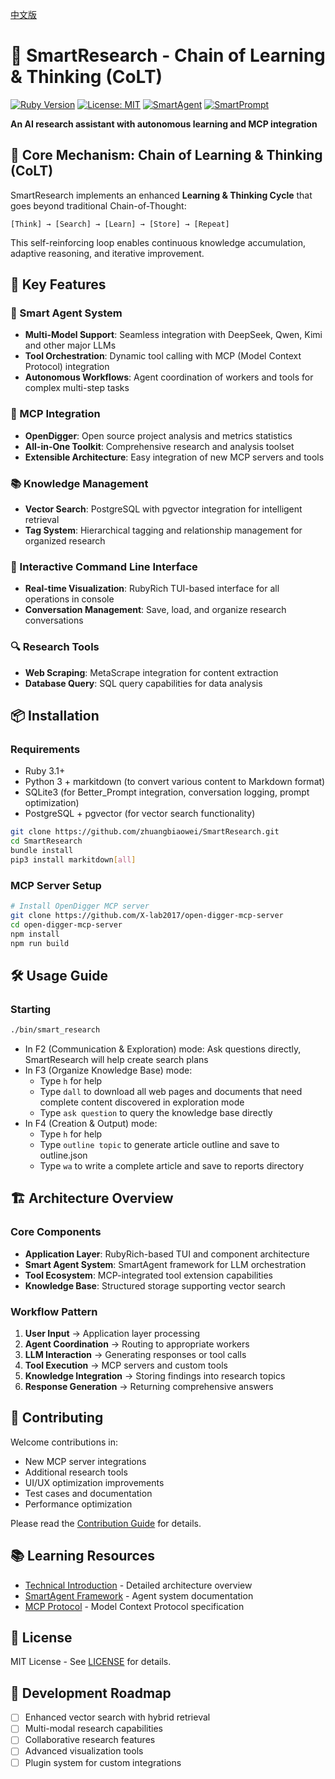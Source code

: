 [中文版](README_zh.md)

# 🧠 SmartResearch - Chain of Learning & Thinking (CoLT)

[![Ruby Version](https://img.shields.io/badge/Ruby-3.1%2B-red)](https://www.ruby-lang.org)
[![License: MIT](https://img.shields.io/badge/License-MIT-blue.svg)](LICENSE)
[![SmartAgent](https://img.shields.io/badge/SmartAgent-Enabled-green)](https://github.com/zhuangbiaowei/smart_agent)
[![SmartPrompt](https://img.shields.io/badge/SmartPrompt-Integrated-blue)](https://github.com/zhuangbiaowei/smart_prompt)

**An AI research assistant with autonomous learning and MCP integration**

## 🌟 Core Mechanism: Chain of Learning & Thinking (CoLT)

SmartResearch implements an enhanced **Learning & Thinking Cycle** that goes beyond traditional Chain-of-Thought:

```
[Think] → [Search] → [Learn] → [Store] → [Repeat]
```

This self-reinforcing loop enables continuous knowledge accumulation, adaptive reasoning, and iterative improvement.

## 🚀 Key Features

### 🤖 Smart Agent System
- **Multi-Model Support**: Seamless integration with DeepSeek, Qwen, Kimi and other major LLMs
- **Tool Orchestration**: Dynamic tool calling with MCP (Model Context Protocol) integration
- **Autonomous Workflows**: Agent coordination of workers and tools for complex multi-step tasks

### 🔧 MCP Integration
- **OpenDigger**: Open source project analysis and metrics statistics
- **All-in-One Toolkit**: Comprehensive research and analysis toolset
- **Extensible Architecture**: Easy integration of new MCP servers and tools

### 📚 Knowledge Management
- **Vector Search**: PostgreSQL with pgvector integration for intelligent retrieval
- **Tag System**: Hierarchical tagging and relationship management for organized research

### 💬 Interactive Command Line Interface
- **Real-time Visualization**: RubyRich TUI-based interface for all operations in console
- **Conversation Management**: Save, load, and organize research conversations

### 🔍 Research Tools
- **Web Scraping**: MetaScrape integration for content extraction
- **Database Query**: SQL query capabilities for data analysis

## 📦 Installation

### Requirements
- Ruby 3.1+
- Python 3 + markitdown (to convert various content to Markdown format)
- SQLite3 (for Better_Prompt integration, conversation logging, prompt optimization)
- PostgreSQL + pgvector (for vector search functionality)

```bash
git clone https://github.com/zhuangbiaowei/SmartResearch.git
cd SmartResearch
bundle install
pip3 install markitdown[all]
```

### MCP Server Setup
```bash
# Install OpenDigger MCP server
git clone https://github.com/X-lab2017/open-digger-mcp-server
cd open-digger-mcp-server
npm install
npm run build
```

## 🛠️ Usage Guide

### Starting
```bash
./bin/smart_research
```

- In F2 (Communication & Exploration) mode: Ask questions directly, SmartResearch will help create search plans
- In F3 (Organize Knowledge Base) mode:
  - Type `h` for help
  - Type `dall` to download all web pages and documents that need complete content discovered in exploration mode
  - Type `ask question` to query the knowledge base directly
- In F4 (Creation & Output) mode:
  - Type `h` for help
  - Type `outline topic` to generate article outline and save to outline.json
  - Type `wa` to write a complete article and save to reports directory

## 🏗️ Architecture Overview

### Core Components
- **Application Layer**: RubyRich-based TUI and component architecture
- **Smart Agent System**: SmartAgent framework for LLM orchestration
- **Tool Ecosystem**: MCP-integrated tool extension capabilities
- **Knowledge Base**: Structured storage supporting vector search

### Workflow Pattern
1. **User Input** → Application layer processing
2. **Agent Coordination** → Routing to appropriate workers
3. **LLM Interaction** → Generating responses or tool calls
4. **Tool Execution** → MCP servers and custom tools
5. **Knowledge Integration** → Storing findings into research topics
6. **Response Generation** → Returning comprehensive answers

## 🤝 Contributing

Welcome contributions in:
- New MCP server integrations
- Additional research tools
- UI/UX optimization improvements
- Test cases and documentation
- Performance optimization

Please read the [Contribution Guide](CONTRIBUTING.md) for details.

## 📚 Learning Resources

- [Technical Introduction](TECHNICAL_INTRODUCTION.md) - Detailed architecture overview
- [SmartAgent Framework](https://github.com/zhuangbiaowei/smart_agent) - Agent system documentation
- [MCP Protocol](https://modelcontextprotocol.io/) - Model Context Protocol specification

## 📄 License

MIT License - See [LICENSE](LICENSE) for details.

## 🚀 Development Roadmap

- [ ] Enhanced vector search with hybrid retrieval
- [ ] Multi-modal research capabilities
- [ ] Collaborative research features
- [ ] Advanced visualization tools
- [ ] Plugin system for custom integrations